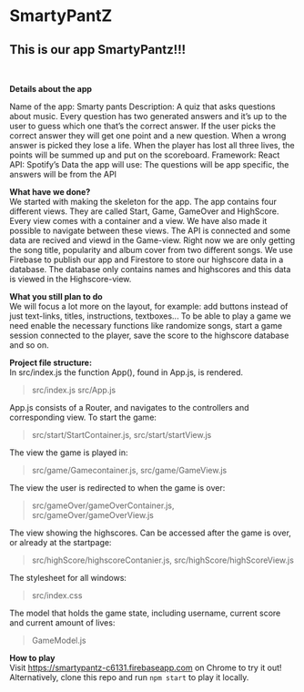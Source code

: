 # SmartyPantZ

<h2>This is our app SmartyPantz!!!</h2></br>

<b>Details about the app</b><br />

Name of the app: Smarty pants
Description: A quiz that asks questions about music. Every question has two generated answers and it’s up to the user to guess which one that’s the correct answer. If the user picks the correct answer they will get one point and a new question. When a wrong answer is picked they lose a life. When the player has lost all three lives, the points will be summed up and put on the scoreboard.
Framework: React
API: Spotify’s
Data the app will use: The questions will be app specific, the answers will be from the API

<b>What have we done?</b><br />
We started with making the skeleton for the app. The app contains four different views. They are called Start, Game, GameOver and HighScore. Every view comes with a container and a view. We have also made it possible to navigate between these views. The API is connected and some data are recived and viewd in the Game-view. Right now we are only getting the song title, popularity and album cover from two different songs.  We use Firebase to publish our app and Firestore to store our highscore data in a database. The database only contains names and highscores and this data is viewed in the Highscore-view.  

<b>What you still plan to do</b><br />
We will focus a lot more on the layout, for example: add buttons instead of just text-links, titles, instructions, textboxes...
To be able to play a game we need enable the necessary functions like randomize songs, start a game session connected to the player, save the score to the highscore database and so on.

<b>Project file structure:</b><br />
In src/index.js the function App(), found in App.js, is rendered.
> src/index.js
> src/App.js

App.js consists of a Router, and navigates to the controllers and corresponding view.
To start the game:
> src/start/StartContainer.js, src/start/startView.js

The view the game is played in:
> src/game/Gamecontainer.js, src/game/GameView.js

The view the user is redirected to when the game is over:
> src/gameOver/gameOverContainer.js, src/gameOver/gameOverView.js

The view showing the highscores. Can be accessed after the game is over, or already at the startpage:
> src/highScore/highscoreContanier.js, src/highScore/highScoreView.js

The stylesheet for all windows:
> src/index.css

The model that holds the game state, including username, current score and current amount of lives:
> GameModel.js

<b>How to play</b><br />
Visit <link>https://smartypantz-c6131.firebaseapp.com</link> on Chrome to try it out! Alternatively, clone this repo and run `npm start` to play it locally.